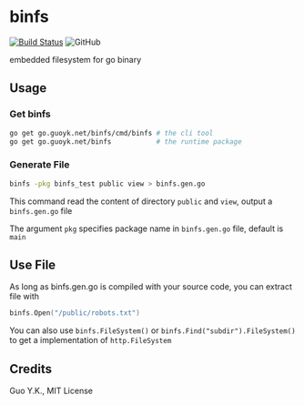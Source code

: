 # binfs

[![Build Status](https://travis-ci.org/go-guoyk/binfs.svg?branch=master)](https://travis-ci.org/go-guoyk/binfs)
![GitHub](https://img.shields.io/github/license/go-guoyk/binfs.svg)

embedded filesystem for go binary

## Usage

### Get binfs

```bash
go get go.guoyk.net/binfs/cmd/binfs # the cli tool
go get go.guoyk.net/binfs           # the runtime package
```

### Generate File

```bash
binfs -pkg binfs_test public view > binfs.gen.go
```

This command read the content of directory `public` and `view`, output a `binfs.gen.go` file

The argument `pkg` specifies package name in `binfs.gen.go` file, default is `main`

## Use File

As long as binfs.gen.go is compiled with your source code, you can extract file with

```go
binfs.Open("/public/robots.txt")
```

You can also use `binfs.FileSystem()` or `binfs.Find("subdir").FileSystem()` to get a implementation of `http.FileSystem`

## Credits

Guo Y.K., MIT License
